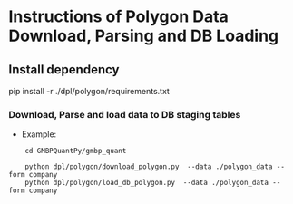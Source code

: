 # Instructions of Polygon Data Download, Parsing and DB Loading

## Install dependency
pip install -r ./dpl/polygon/requirements.txt

### Download, Parse and load data to DB staging tables
* Example:
```python:
    cd GMBPQuantPy/gmbp_quant
    
    python dpl/polygon/download_polygon.py  --data ./polygon_data --form company 
    python dpl/polygon/load_db_polygon.py  --data ./polygon_data --form company  
    
```
